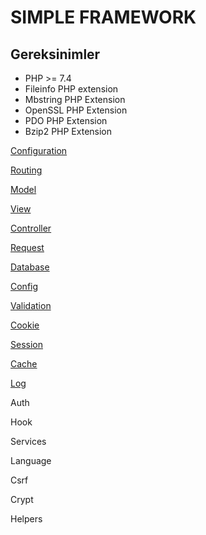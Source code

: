 # SIMPLE FRAMEWORK

## Gereksinimler

- PHP >= 7.4
- Fileinfo PHP extension
- Mbstring PHP Extension
- OpenSSL PHP Extension
- PDO PHP Extension
- Bzip2 PHP Extension


[Configuration](https://github.com/emretulek/doctest/blob/master/configuration.md)

[Routing](https://github.com/emretulek/doctest/blob/master/routing.md)

[Model](https://github.com/emretulek/doctest/blob/master/model.md)

[View](https://github.com/emretulek/doctest/blob/master/view.md)

[Controller](https://github.com/emretulek/doctest/blob/master/controller.md)

[Request](https://github.com/emretulek/doctest/blob/master/request.md)

[Database](https://github.com/emretulek/doctest/blob/master/database.md)

[Config](https://github.com/emretulek/doctest/blob/master/config.md)

[Validation](https://github.com/emretulek/doctest/blob/master/validation.md)

[Cookie](https://github.com/emretulek/doctest/blob/master/cookie.md)

[Session](https://github.com/emretulek/doctest/blob/master/session.md)

[Cache](https://github.com/emretulek/doctest/blob/master/cache.md)

[Log](https://github.com/emretulek/doctest/blob/master/log.md)

Auth

Hook

Services

Language

Csrf

Crypt

Helpers
